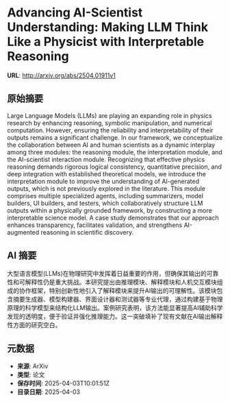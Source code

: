# Advancing AI-Scientist Understanding: Making LLM Think Like a Physicist with Interpretable Reasoning

**URL**: http://arxiv.org/abs/2504.01911v1

## 原始摘要

Large Language Models (LLMs) are playing an expanding role in physics
research by enhancing reasoning, symbolic manipulation, and numerical
computation. However, ensuring the reliability and interpretability of their
outputs remains a significant challenge. In our framework, we conceptualize the
collaboration between AI and human scientists as a dynamic interplay among
three modules: the reasoning module, the interpretation module, and the
AI-scientist interaction module. Recognizing that effective physics reasoning
demands rigorous logical consistency, quantitative precision, and deep
integration with established theoretical models, we introduce the
interpretation module to improve the understanding of AI-generated outputs,
which is not previously explored in the literature. This module comprises
multiple specialized agents, including summarizers, model builders, UI
builders, and testers, which collaboratively structure LLM outputs within a
physically grounded framework, by constructing a more interpretable science
model. A case study demonstrates that our approach enhances transparency,
facilitates validation, and strengthens AI-augmented reasoning in scientific
discovery.


## AI 摘要

大型语言模型(LLMs)在物理研究中发挥着日益重要的作用，但确保其输出的可靠性和可解释性仍是重大挑战。本研究提出由推理模块、解释模块和人机交互模块组成的协作框架，特别创新性地引入了解释模块来提升AI输出的可理解性。该模块包含摘要生成器、模型构建器、界面设计器和测试器等专业代理，通过构建基于物理原理的科学模型来结构化LLM输出。案例研究表明，该方法能显著提高AI辅助科学发现的透明度，便于验证并强化推理能力。这一突破填补了现有文献在AI输出解释性方面的研究空白。

## 元数据

- **来源**: ArXiv
- **类型**: 论文
- **保存时间**: 2025-04-03T10:01:51Z
- **目录日期**: 2025-04-03
